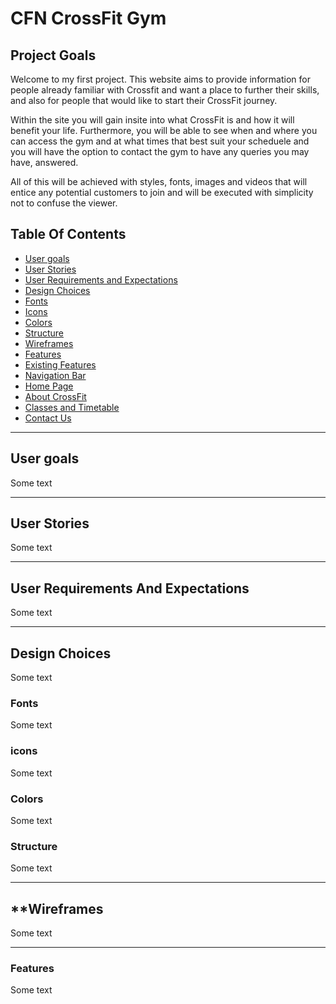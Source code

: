 <h1>CFN CrossFit Gym</h1>
<h2>Project Goals</h2>
<p> Welcome to my first project. This website aims to provide information for people already familiar with Crossfit and want a place to further their skills, and also for people that would like to start their CrossFit journey.

Within the site you will gain insite into what CrossFit is and how it will benefit your life. Furthermore, you will be able to see when and where you can access the gym and at what times that best suit your scheduele and you will have the option to contact the gym to have any queries you may have, answered.

All of this will be achieved with styles, fonts, images and videos that will entice any potential customers to join and will be executed with simplicity not to confuse the viewer. </p>

## **Table Of Contents**
- <a href="#user-goals">User goals</a>
- <a href="#user-stories">User Stories</a>
- <a href="#user-requirements">User Requirements and Expectations</a>
- <a href="#design-choices">Design Choices</a>
- <a href="#fonts">Fonts</a>
- <a href="#icons">Icons</a>
- <a href="#colors">Colors</a>
- <a href="#struture">Structure</a>
- <a href="#wireframes">Wireframes</a>
- <a href="#features">Features</a>
- <a href="#existing-features">Existing Features</a>
- <a href="#navigation-bar">Navigation Bar</a>
- <a href="#home-page">Home Page</a>
- <a href="#about-crossFit">About CrossFit</a>
- <a href="#classes-timetable">Classes and Timetable</a>
- <a href="#contact-us">Contact Us</a>

---

<span id="user-goals"></span>

## **User goals**
Some text

---

<span id="user-stories"></span>

## **User Stories**

Some text 

---

<span id="user-requirements"></span>

## **User Requirements And Expectations**

Some text

---

<span id="design-choices"></span>

## **Design Choices**

Some text 

<span id="fonts"></span>

### Fonts

Some text 

<span id="icons"></span>

### icons

Some text 

<span id="colors"></span>

### Colors

Some text 

<span id="structure"></span>

### Structure

Some text 

---

<span id="wireframes"></span>

## **Wireframes

Some text 

---

<span id="features"></span>

### Features

Some text 

